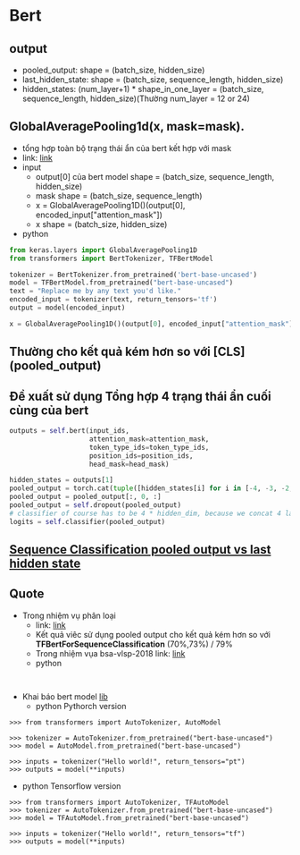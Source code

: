 # Bert
## output 
-  pooled_output: shape = (batch_size, hidden_size)
-  last_hidden_state: shape = (batch_size, sequence_length, hidden_size) 
-  hidden_states: (num_layer+1) * shape_in_one_layer = (batch_size, sequence_length, hidden_size)(Thường num_layer = 12 or 24)

## GlobalAveragePooling1d(x, mask=mask).
- tổng hợp toàn bộ trạng thái ẩn của bert kết hợp với mask
- link: [link](https://discuss.huggingface.co/t/bert-output-for-padding-tokens/1550/4)
-  input 
    - output[0] của bert model shape = (batch_size, sequence_length, hidden_size)
    - mask shape = (batch_size, sequence_length)
    - x = GlobalAveragePooling1D()(output[0], encoded_input["attention_mask"])
    - x shape = (batch_size, hidden_size)
- python
```python
from keras.layers import GlobalAveragePooling1D
from transformers import BertTokenizer, TFBertModel

tokenizer = BertTokenizer.from_pretrained('bert-base-uncased')
model = TFBertModel.from_pretrained("bert-base-uncased")
text = "Replace me by any text you'd like."
encoded_input = tokenizer(text, return_tensors='tf')
output = model(encoded_input)

x = GlobalAveragePooling1D()(output[0], encoded_input["attention_mask"]) 
```
## Thường cho kết quả kém hơn so với [CLS] (pooled_output)
## Đề xuất sử dụng Tổng hợp 4 trạng thái ẩn cuối cùng của bert
```python
outputs = self.bert(input_ids,
                    attention_mask=attention_mask,
                    token_type_ids=token_type_ids,
                    position_ids=position_ids, 
                    head_mask=head_mask)

hidden_states = outputs[1]
pooled_output = torch.cat(tuple([hidden_states[i] for i in [-4, -3, -2, -1]]), dim=-1)
pooled_output = pooled_output[:, 0, :]
pooled_output = self.dropout(pooled_output)
# classifier of course has to be 4 * hidden_dim, because we concat 4 layers
logits = self.classifier(pooled_output)
```
## [Sequence Classification pooled output vs last hidden state](https://lightrun.com/answers/huggingface-transformers-sequence-classification-pooled-output-vs-last-hidden-state)
## Quote
- Trong nhiệm vụ phân loại
    -   link: [link](https://github.com/huggingface/transformers/issues/4048)
    - Kết quả viêc sử dụng pooled output cho kết quả kém hơn so với **TFBertForSequenceClassification** (70%,73%) /  79%
    - Trong nhiệm vụa bsa-vlsp-2018 link: [link](https://github.com/ds4v/absa-vlsp-2018)
    - python
```python
    
```
- Khai báo bert model [lib ](https://pypi.org/project/transformers/)
    - python  Pythorch version
```
>>> from transformers import AutoTokenizer, AutoModel

>>> tokenizer = AutoTokenizer.from_pretrained("bert-base-uncased")
>>> model = AutoModel.from_pretrained("bert-base-uncased")

>>> inputs = tokenizer("Hello world!", return_tensors="pt")
>>> outputs = model(**inputs)
```
- python Tensorflow version
```
>>> from transformers import AutoTokenizer, TFAutoModel
>>> tokenizer = AutoTokenizer.from_pretrained("bert-base-uncased")
>>> model = TFAutoModel.from_pretrained("bert-base-uncased")

>>> inputs = tokenizer("Hello world!", return_tensors="tf")
>>> outputs = model(**inputs)
```
